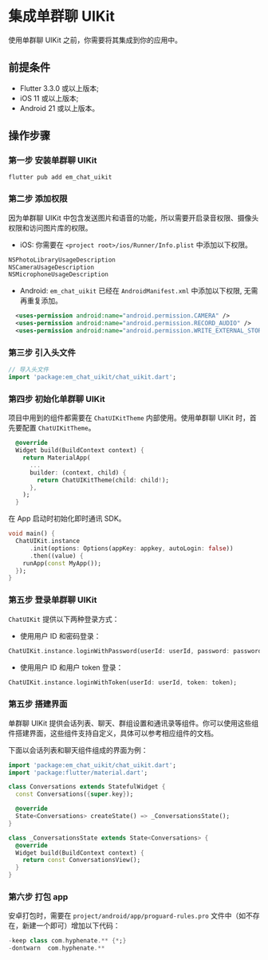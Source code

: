 # 集成单群聊 UIKit

<Toc />

使用单群聊 UIKit 之前，你需要将其集成到你的应用中。

## 前提条件

- Flutter 3.3.0 或以上版本;
- iOS 11 或以上版本;
- Android 21 或以上版本。

## 操作步骤

### 第一步 安装单群聊 UIKit

```base
flutter pub add em_chat_uikit
```

### 第二步 添加权限

因为单群聊 UIKit 中包含发送图片和语音的功能，所以需要开启录音权限、摄像头权限和访问图片库的权限。

- iOS: 你需要在 `<project root>/ios/Runner/Info.plist` 中添加以下权限。

```xml
NSPhotoLibraryUsageDescription
NSCameraUsageDescription
NSMicrophoneUsageDescription
```

- Android: `em_chat_uikit` 已经在 `AndroidManifest.xml` 中添加以下权限, 无需再重复添加。

```xml
  <uses-permission android:name="android.permission.CAMERA" />
  <uses-permission android:name="android.permission.RECORD_AUDIO" />
  <uses-permission android:name="android.permission.WRITE_EXTERNAL_STORAGE" />
```

### 第三步 引入头文件

```dart
// 导入头文件
import 'package:em_chat_uikit/chat_uikit.dart';
```

### 第四步 初始化单群聊 UIKit

项目中用到的组件都需要在 `ChatUIKitTheme` 内部使用。使用单群聊 UIKit 时，首先要配置 `ChatUIKitTheme`。

```dart
  @override
  Widget build(BuildContext context) {
    return MaterialApp(
      ...
      builder: (context, child) {
        return ChatUIKitTheme(child: child!);
      },
    );
  }
```

在 App 启动时初始化即时通讯 SDK。

```dart
void main() {
  ChatUIKit.instance
      .init(options: Options(appKey: appkey, autoLogin: false))
      .then((value) {
    runApp(const MyApp());
  });
}
```

### 第五步 登录单群聊 UIKit

`ChatUIKit` 提供以下两种登录方式：

- 使用用户 ID 和密码登录：

```dart
ChatUIKit.instance.loginWithPassword(userId: userId, password: password);
```

- 使用用户 ID 和用户 token 登录：

```dart
ChatUIKit.instance.loginWithToken(userId: userId, token: token);
```

### 第五步 搭建界面

单群聊 UIKit 提供会话列表、聊天、群组设置和通讯录等组件。你可以使用这些组件搭建界面，这些组件支持自定义，具体可以参考相应组件的文档。

下面以会话列表和聊天组件组成的界面为例：

```dart
import 'package:em_chat_uikit/chat_uikit.dart';
import 'package:flutter/material.dart';

class Conversations extends StatefulWidget {
  const Conversations({super.key});

  @override
  State<Conversations> createState() => _ConversationsState();
}

class _ConversationsState extends State<Conversations> {
  @override
  Widget build(BuildContext context) {
    return const ConversationsView();
  }
}
```

### 第六步 打包 app

安卓打包时，需要在 `project/android/app/proguard-rules.pro` 文件中（如不存在，新建一个即可）增加以下代码：

```dart
-keep class com.hyphenate.** {*;}
-dontwarn  com.hyphenate.**
```
